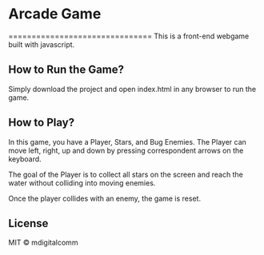 # Arcade Game
===============================
This is a front-end webgame built with javascript.

## How to Run the Game?
Simply download the project and open index.html in any browser to run the game. 

## How to Play?
In this game, you have a Player, Stars, and Bug Enemies. The Player can move left, right, up and down by pressing correspondent arrows on the keyboard.

The goal of the Player is to collect all stars on the screen and reach the water without colliding into moving enemies.

Once the player collides with an enemy, the game is reset.

## License
MIT © mdigitalcomm
